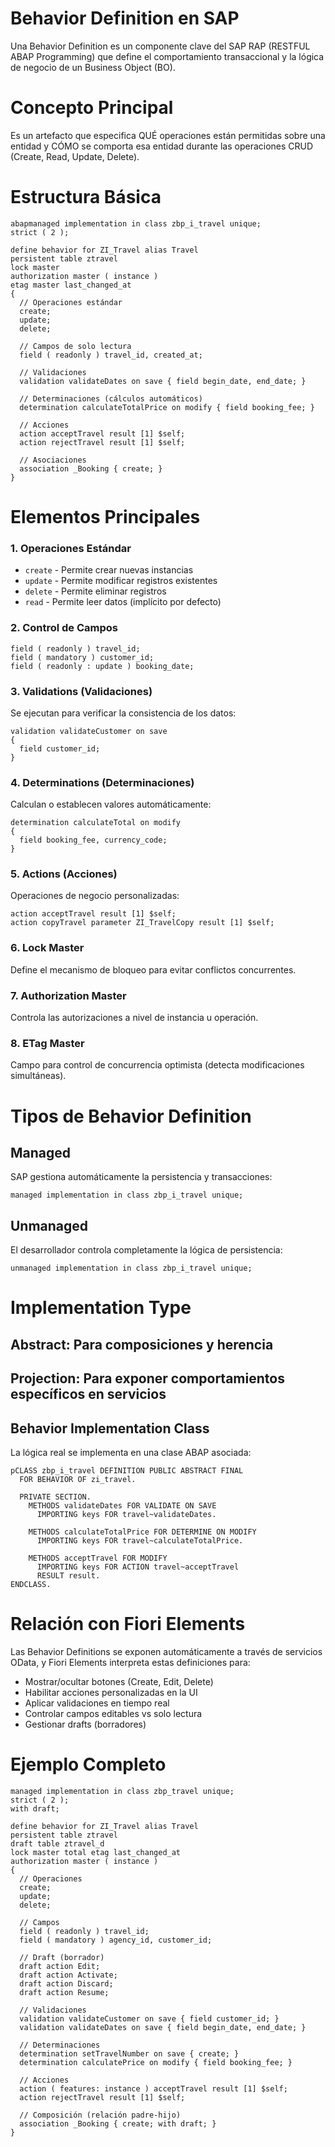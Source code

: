 # Behavior Definition en SAP
Una Behavior Definition es un componente clave del SAP RAP (RESTFUL ABAP Programming) que define el comportamiento transaccional y la lógica de negocio de un Business Object (BO).

# Concepto Principal
Es un artefacto que especifica QUÉ operaciones están permitidas sobre una entidad y CÓMO se comporta esa entidad durante las operaciones CRUD (Create, Read, Update, Delete).

# Estructura Básica
``` abap
abapmanaged implementation in class zbp_i_travel unique;
strict ( 2 );

define behavior for ZI_Travel alias Travel
persistent table ztravel
lock master
authorization master ( instance )
etag master last_changed_at
{
  // Operaciones estándar
  create;
  update;
  delete;
  
  // Campos de solo lectura
  field ( readonly ) travel_id, created_at;
  
  // Validaciones
  validation validateDates on save { field begin_date, end_date; }
  
  // Determinaciones (cálculos automáticos)
  determination calculateTotalPrice on modify { field booking_fee; }
  
  // Acciones
  action acceptTravel result [1] $self;
  action rejectTravel result [1] $self;
  
  // Asociaciones
  association _Booking { create; }
}
``` 

# Elementos Principales

### 1. Operaciones Estándar

* `create` - Permite crear nuevas instancias
* `update` - Permite modificar registros existentes
* `delete` - Permite eliminar registros
* `read` - Permite leer datos (implícito por defecto)

### 2. Control de Campos
```abap
field ( readonly ) travel_id;
field ( mandatory ) customer_id;
field ( readonly : update ) booking_date;
```

###  3. Validations (Validaciones)
Se ejecutan para verificar la consistencia de los datos:
```abap
validation validateCustomer on save 
{ 
  field customer_id; 
}
```

### 4. Determinations (Determinaciones)
Calculan o establecen valores automáticamente:
```abap
determination calculateTotal on modify 
{ 
  field booking_fee, currency_code; 
}
```

### 5. Actions (Acciones)
Operaciones de negocio personalizadas:
```abap
action acceptTravel result [1] $self;
action copyTravel parameter ZI_TravelCopy result [1] $self;
```

### 6. Lock Master
Define el mecanismo de bloqueo para evitar conflictos concurrentes.
### 7. Authorization Master
Controla las autorizaciones a nivel de instancia u operación.
### 8. ETag Master
Campo para control de concurrencia optimista (detecta modificaciones simultáneas).

# Tipos de Behavior Definition
## Managed
SAP gestiona automáticamente la persistencia y transacciones:
```abap
managed implementation in class zbp_i_travel unique;
```
## Unmanaged
El desarrollador controla completamente la lógica de persistencia:
```abap
unmanaged implementation in class zbp_i_travel unique;
```

# Implementation Type

## Abstract: Para composiciones y herencia
## Projection: Para exponer comportamientos específicos en servicios

## Behavior Implementation Class
La lógica real se implementa en una clase ABAP asociada:
```aba
pCLASS zbp_i_travel DEFINITION PUBLIC ABSTRACT FINAL 
  FOR BEHAVIOR OF zi_travel.
  
  PRIVATE SECTION.
    METHODS validateDates FOR VALIDATE ON SAVE
      IMPORTING keys FOR travel~validateDates.
      
    METHODS calculateTotalPrice FOR DETERMINE ON MODIFY
      IMPORTING keys FOR travel~calculateTotalPrice.
      
    METHODS acceptTravel FOR MODIFY
      IMPORTING keys FOR ACTION travel~acceptTravel 
      RESULT result.
ENDCLASS.
```

# Relación con Fiori Elements
Las Behavior Definitions se exponen automáticamente a través de servicios OData, y Fiori Elements interpreta estas definiciones para:

* Mostrar/ocultar botones (Create, Edit, Delete)
* Habilitar acciones personalizadas en la UI
* Aplicar validaciones en tiempo real
* Controlar campos editables vs solo lectura
* Gestionar drafts (borradores)

# Ejemplo Completo
```abap
managed implementation in class zbp_travel unique;
strict ( 2 );
with draft;

define behavior for ZI_Travel alias Travel
persistent table ztravel
draft table ztravel_d
lock master total etag last_changed_at
authorization master ( instance )
{
  // Operaciones
  create;
  update;
  delete;
  
  // Campos
  field ( readonly ) travel_id;
  field ( mandatory ) agency_id, customer_id;
  
  // Draft (borrador)
  draft action Edit;
  draft action Activate;
  draft action Discard;
  draft action Resume;
  
  // Validaciones
  validation validateCustomer on save { field customer_id; }
  validation validateDates on save { field begin_date, end_date; }
  
  // Determinaciones
  determination setTravelNumber on save { create; }
  determination calculatePrice on modify { field booking_fee; }
  
  // Acciones
  action ( features: instance ) acceptTravel result [1] $self;
  action rejectTravel result [1] $self;
  
  // Composición (relación padre-hijo)
  association _Booking { create; with draft; }
}
```